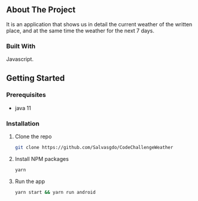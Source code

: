 ## About The Project

It is an application that shows us in detail the current weather of the written place, and at the same time the weather for the next 7 days.


### Built With
Javascript.


<!-- GETTING STARTED -->
## Getting Started

### Prerequisites

* java 11

### Installation

1. Clone the repo
   ```sh
   git clone https://github.com/Salvasgdo/CodeChallengeWeather
   ```
2. Install NPM packages
   ```sh
   yarn
   ```
3. Run the app
   ```sh
   yarn start && yarn run android
   ```

